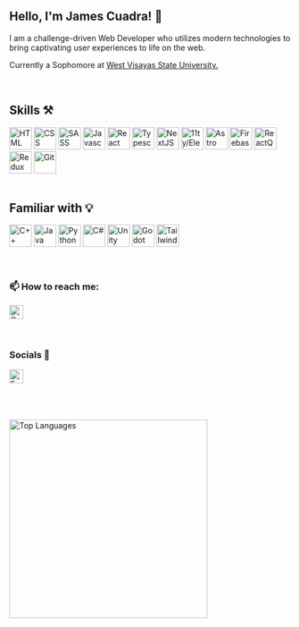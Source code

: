 ## Hello, I'm James Cuadra! 👋

I am a challenge-driven Web Developer who utilizes modern technologies to bring captivating user experiences to life on the web.

Currently a Sophomore at [West Visayas State University.](https://wvsu.edu.ph/)

<br />

## Skills ⚒️

<div>
  <img src="https://user-images.githubusercontent.com/79429518/151753350-49b1bd5e-5127-4887-9aa5-d41ae999da9c.png" alt="HTML" height='40' /> 
  <img src="https://user-images.githubusercontent.com/79429518/151753514-01c29207-67d7-4bed-9712-607ea06d9d4a.png" alt="CSS" height='40' /> 
  <img src="https://user-images.githubusercontent.com/79429518/151757053-37e6f00c-9926-4a63-9bae-25d55764910d.png" alt="SASS" height='40' /> 
  <img src="https://user-images.githubusercontent.com/79429518/151753603-64512149-54e4-4c9a-9d23-8b53bcc876c6.png" alt="Javascript" height='40' /> 
  <img src="https://user-images.githubusercontent.com/79429518/151755309-7bf5cb4d-444e-4934-a2cf-9fdddb40e479.png" alt="React" height='40' /> 
  <img src="https://user-images.githubusercontent.com/79429518/151753807-86a69cb5-b34d-48bb-aa80-bf151def1751.png" alt="Typescript" height='40' /> 
  <img src="https://user-images.githubusercontent.com/79429518/151754639-80cd2a68-c1da-495e-acd0-e4048392e7ae.png" alt="NextJS" height='40' /> 
  <img src="https://user-images.githubusercontent.com/79429518/209190055-7c41e77c-f947-4690-91cc-aa03685336bf.png" alt="11ty/Eleventy" height='40' />
  <img src="https://user-images.githubusercontent.com/79429518/209514796-63f79738-031a-4974-9dd5-2cf479e1a1af.png" alt="Astro" height='40' />
  <img src="https://user-images.githubusercontent.com/79429518/151753985-7801d5f4-8816-4ca8-b810-77d3c1ce4fbf.png" alt="Firebase" height='40' /> 
  <img src="https://user-images.githubusercontent.com/79429518/179785637-d27f4ace-5bf3-4c1e-a690-d2b9011ed25e.svg" alt="ReactQuery" height='40' /> 
  <img src="https://user-images.githubusercontent.com/79429518/151754846-602318e8-18be-4e4c-9f14-723132d60f56.png" alt="Redux" height='40' /> 
  <img src="https://user-images.githubusercontent.com/79429518/171039737-f42b736b-83a0-4e61-ab6e-4332638c0cca.png" alt="Git" height='40' /> 
</div>

<br />

## Familiar with 💡

<div>
  <img src="https://user-images.githubusercontent.com/79429518/157353057-51b83a55-d99a-4234-84f3-e93fea8e45c4.png" alt="C++" height='40' /> 
  <img src="https://user-images.githubusercontent.com/79429518/157352874-10d58eed-d255-40ec-8b86-f3b9d4cbc2ba.png" alt="Java" height='40' /> 
  <img src="https://user-images.githubusercontent.com/79429518/157352912-1652dd2f-bf6b-4704-889e-2526d0679f1b.png" alt="Python" height='40' /> 
  <img src="https://user-images.githubusercontent.com/79429518/179784809-c1909234-7f44-40e1-af9f-1a1023bacfb7.png" alt="C#" height='40' /> 
  <img src="https://user-images.githubusercontent.com/79429518/171039200-485ee8cc-d6f2-46e4-ac63-7f46a59d9d11.png" alt="Unity" height='40' /> 
  <img src="https://user-images.githubusercontent.com/79429518/171039641-2d9ca075-0715-499f-b79a-eed2dff9c054.png" alt="Godot" height='40' />
  <img src="https://user-images.githubusercontent.com/79429518/209514941-be9d225f-8ad9-43a3-9c37-8164d0bee329.png" alt="Tailwind" height='40' />
</div>

<br />
<br />

### 📫 How to reach me:

[<img src='https://img.shields.io/badge/-jjlcuadradev@gmail.com-D14836?style=for-the-badge&logo=gmail&logoColor=white' alt='Gmail' height='25'>](mailto:jjlcuadradev@gmail.com)

<br />

### Socials 📱

[<img src='https://img.shields.io/badge/-jjlcuadra-%231877F2.svg?style=for-the-badge&logo=Facebook&logoColor=white' alt='Facebook' height='25'>](https://www.facebook.com/jjlcuadra)

<br />
<br />
<br />

<img src='https://github-readme-stats.vercel.app/api/top-langs/?username=admiralfirefox&layout=compact' alt='Top Languages' width="355">
